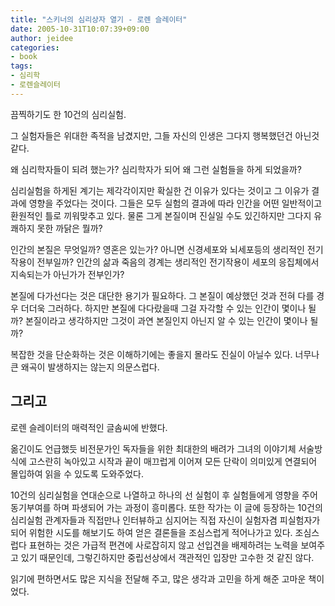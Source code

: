 ```yaml
---
title: "스키너의 심리상자 열기 - 로렌 슬레이터"
date: 2005-10-31T10:07:39+09:00
author: jeidee
categories:
- book
tags:
- 심리학
- 로렌슬레이터
---
```


끔찍하기도 한 10건의 심리실험.

그 실험자들은 위대한 족적을 남겼지만, 그들 자신의 인생은 그다지 행복했던건 아닌것 같다.

왜 심리학자들이 되려 했는가?
심리학자가 되어 왜 그런 실험들을 하게 되었을까?

심리실험을 하게된 계기는 제각각이지만 확실한 건 이유가 있다는 것이고 그 이유가 결과에 영향을 주었다는 것이다. 그들은 모두 실험의 결과에 따라 인간을 어떤 일반적이고 환원적인 틀로 끼워맞추고 있다.
물론 그게 본질이며 진실일 수도 있긴하지만 그다지 유쾌하지 못한 까닭은 뭘까?

인간의 본질은 무엇일까?
영혼은 있는가?
아니면 신경세포와 뇌세포등의 생리적인 전기작용이 전부일까?
인간의 삶과 죽음의 경계는 생리적인 전기작용이 세포의 응집체에서 지속되는가 아닌가가 전부인가?

본질에 다가선다는 것은 대단한 용기가 필요하다.
그 본질이 예상했던 것과 전혀 다를 경우 더더욱 그러하다.
하지만 본질에 다다랐을때 그걸 자각할 수 있는 인간이 몇이나 될까?
본질이라고 생각하지만 그것이 과연 본질인지 아닌지 알 수 있는 인간이 몇이나 될까?

복잡한 것을 단순화하는 것은 이해하기에는 좋을지 몰라도 진실이 아닐수 있다.
너무나 큰 왜곡이 발생하지는 않는지 의문스럽다.

## 그리고

로렌 슬레이터의 매력적인 글솜씨에 반했다.

옮긴이도 언급했듯 비전문가인 독자들을 위한 최대한의 배려가 그녀의 이야기체 서술방식에 고스란히 녹아있고 시작과 끝이 매끄럽게 이어져 모든 단락이 의미있게 연결되어 몰입하여 읽을 수 있도록 도와주었다.

10건의 심리실험을 연대순으로 나열하고 하나의 선 실험이 후 실험들에게 영향을 주어 동기부여를 하며 파생되어 가는 과정이 흥미롭다. 또한 작가는 이 글에 등장하는 10건의 심리실험 관계자들과 직접만나 인터뷰하고 심지어는 직접 자신이 실험자겸 피실험자가 되어 위험한 시도를 해보기도 하여 얻은 결론들을 조심스럽게 적어나가고 있다.
조심스럽다 표현하는 것은 가급적 편견에 사로잡히지 않고 선입견을 배제하려는 노력을 보여주고 있기 때문인데, 그렇긴하지만 중립선상에서 객관적인 입장만 고수한 것 같진 않다.

읽기에 편하면서도 많은 지식을 전달해 주고, 많은 생각과 고민을 하게 해준 고마운 책이었다.